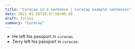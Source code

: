```yaml
---
title: "Curacao in a sentence | Curacao example sentences"
date: 2021-01-20T19:57:50+05:30
draft: falses
summary: "Curacao"
---
```

- He left his passport in `curacao`.
- Terry left his passport in `curacao`.
                 
